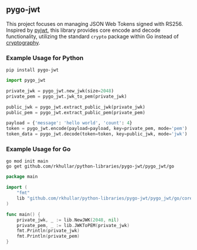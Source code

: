 ## pygo-jwt

This project focuses on managing JSON Web Tokens signed with RS256. Inspired by [pyjwt](https://pypi.org/project/PyJWT),
this library provides core encode and decode functionality, utilizing the standard `crypto` package within Go instead of
[cryptography](https://pypi.org/project/cryptography).

### Example Usage for Python

```shell
pip install pygo-jwt
```

```python
import pygo_jwt

private_jwk = pygo_jwt.new_jwk(size=2048)
private_pem = pygo_jwt.jwk_to_pem(private_jwk)

public_jwk = pygo_jwt.extract_public_jwk(private_jwk)
public_pem = pygo_jwt.extract_public_pem(private_pem)

payload = {'message': 'hello world', 'count': 4}
token = pygo_jwt.encode(payload=payload, key=private_pem, mode='pem')
token_data = pygo_jwt.decode(token=token, key=public_jwk, mode='jwk')
```

### Example Usage for Go

```shell
go mod init main
go get github.com/rkhullar/python-libraries/pygo-jwt/pygo_jwt/go
```

```go
package main

import (
	"fmt"
	lib "github.com/rkhullar/python-libraries/pygo-jwt/pygo_jwt/go/core"
)

func main() {
	private_jwk, _ := lib.NewJWK(2048, nil)
	private_pem, _ := lib.JWKToPEM(private_jwk)
	fmt.Println(private_jwk)
	fmt.Println(private_pem)
}
```
